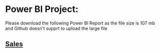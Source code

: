 # Power BI Project:
Please download the following Power BI Report as the file size is 107 mb and Github doesn't supprt to upload the large file
## [Sales](https://drive.google.com/drive/folders/11LoVEGj6YqT2EfF_G7lDa361VX7Da9ms?usp=sharing)
